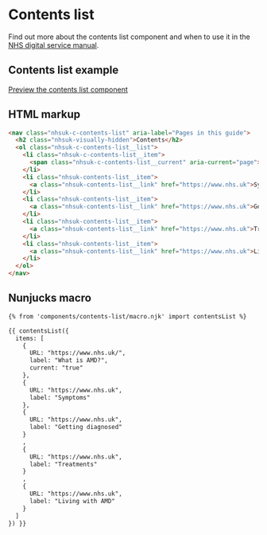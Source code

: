 # Contents list

Find out more about the contents list component and when to use it in the [NHS digital service manual](https://beta.nhs.uk/service-manual/).

## Contents list example

[Preview the contents list component]()

## HTML markup

```html
<nav class="nhsuk-c-contents-list" aria-label="Pages in this guide">
  <h2 class="nhsuk-visually-hidden">Contents</h2>
  <ol class="nhsuk-c-contents-list__list">
    <li class="nhsuk-c-contents-list__item">
      <span class="nhsuk-c-contents-list__current" aria-current="page">What is AMD?</span>
    </li>
    <li class="nhsuk-contents-list__item">
      <a class="nhsuk-contents-list__link" href="https://www.nhs.uk">Symptoms</a>
    </li>
    <li class="nhsuk-contents-list__item">
      <a class="nhsuk-contents-list__link" href="https://www.nhs.uk">Getting diagnosed</a>
    </li>
    <li class="nhsuk-contents-list__item">
      <a class="nhsuk-contents-list__link" href="https://www.nhs.uk">Treatments</a>
    </li>
    <li class="nhsuk-contents-list__item">
      <a class="nhsuk-contents-list__link" href="https://www.nhs.uk">Living with AMD</a>
    </li>
  </ol>
</nav>
```

## Nunjucks macro

```html
{% from 'components/contents-list/macro.njk' import contentsList %}

{{ contentsList({
  items: [
    {
      URL: "https://www.nhs.uk/",
      label: "What is AMD?",
      current: "true"
    },
    {
      URL: "https://www.nhs.uk",
      label: "Symptoms"
    },
    {
      URL: "https://www.nhs.uk",
      label: "Getting diagnosed"
    }
    ,
    {
      URL: "https://www.nhs.uk",
      label: "Treatments"
    }
    ,
    {
      URL: "https://www.nhs.uk",
      label: "Living with AMD"
    }
  ]
}) }}
```

